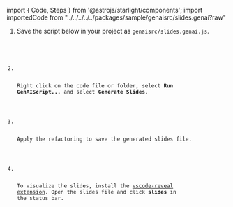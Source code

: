 import { Code, Steps } from '@astrojs/starlight/components';
import importedCode from "../../../../../packages/sample/genaisrc/slides.genai?raw"

<Steps>

<ol>

<li> 

Save the script below in your project as `genaisrc/slides.genai.js`.

<Code code={importedCode} wrap={true} lang="js" title="slides.genai.mjs" />

</li>

<li>

Right click on the code file or folder, select **Run GenAIScript...** and select **Generate Slides**.

</li>

<li>

Apply the refactoring to save the generated slides file.

</li>

<li>

To visualize the slides, install the [vscode-reveal extension](https://marketplace.visualstudio.com/items?itemName=evilz.vscode-reveal).
Open the slides file and click **slides** in the status bar.

</li>

</ol>

</Steps>